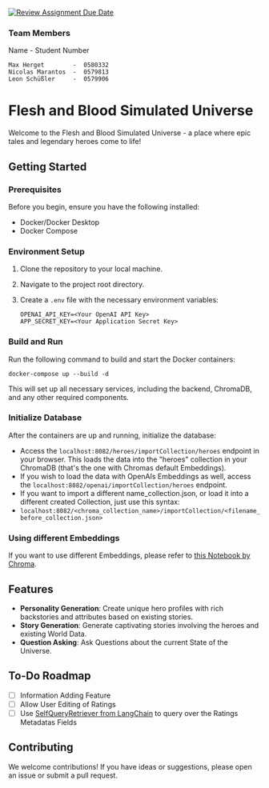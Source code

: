 [![Review Assignment Due Date](https://classroom.github.com/assets/deadline-readme-button-24ddc0f5d75046c5622901739e7c5dd533143b0c8e959d652212380cedb1ea36.svg)](https://classroom.github.com/a/cVeImKGm)

### Team Members
Name              -  Student Number
```
Max Herget        -  0580332
Nicolas Marantos  -  0579813
Leon Schüßler     -  0579906
```

# Flesh and Blood Simulated Universe

Welcome to the Flesh and Blood Simulated Universe - a place where epic tales and legendary heroes come to life!

## Getting Started

### Prerequisites

Before you begin, ensure you have the following installed:
- Docker/Docker Desktop
- Docker Compose

### Environment Setup

1. Clone the repository to your local machine.
2. Navigate to the project root directory.
3. Create a `.env` file with the necessary environment variables:

   ```shell
   OPENAI_API_KEY=<Your OpenAI API Key>
   APP_SECRET_KEY=<Your Application Secret Key>
   ```

### Build and Run

Run the following command to build and start the Docker containers:

```shell
docker-compose up --build -d
```

This will set up all necessary services, including the backend, ChromaDB, and any other required components.

### Initialize Database

After the containers are up and running, initialize the database:

- Access the `localhost:8082/heroes/importCollection/heroes` endpoint in your browser. This loads the data into the "heroes" collection in your ChromaDB (that's the one with Chromas default Embeddings).
- If you wish to load the data with OpenAIs Embeddings as well, access the `localhost:8082/openai/importCollection/heroes` endpoint.
- If you want to import a different name_collection.json, or load it into a different created Collection, just use this syntax:
- `localhost:8082/<chroma_collection_name>/importCollection/<filename_before_collection.json>`

### Using different Embeddings

If you want to use different Embeddings, please refer to [this Notebook by Chroma](https://github.com/chroma-core/chroma/blob/main/examples/basic_functionality/alternative_embeddings.ipynb).


## Features

- **Personality Generation**: Create unique hero profiles with rich backstories and attributes based on existing stories.
- **Story Generation**: Generate captivating stories involving the heroes and existing World Data.
- **Question Asking**: Ask Questions about the current State of the Universe.

## To-Do Roadmap

- [ ] Information Adding Feature
- [ ] Allow User Editing of Ratings
- [ ] Use [SelfQueryRetriever from LangChain](https://python.langchain.com/docs/integrations/retrievers/self_query/chroma_self_query) to query over the Ratings Metadatas Fields

## Contributing

We welcome contributions! If you have ideas or suggestions, please open an issue or submit a pull request.
